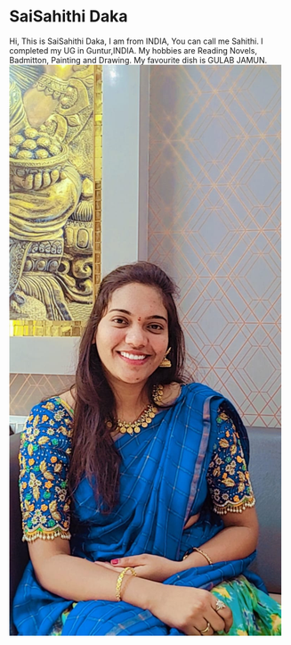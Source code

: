# SaiSahithi Daka
Hi, This is SaiSahithi Daka, I am from INDIA, You can call me Sahithi. I completed my UG in Guntur,INDIA. My hobbies are Reading Novels, Badmitton, Painting and Drawing. My favourite dish is GULAB JAMUN. 
![Alt text](<WhatsApp Image 2023-09-04 at 16.08.27.jpeg>)
